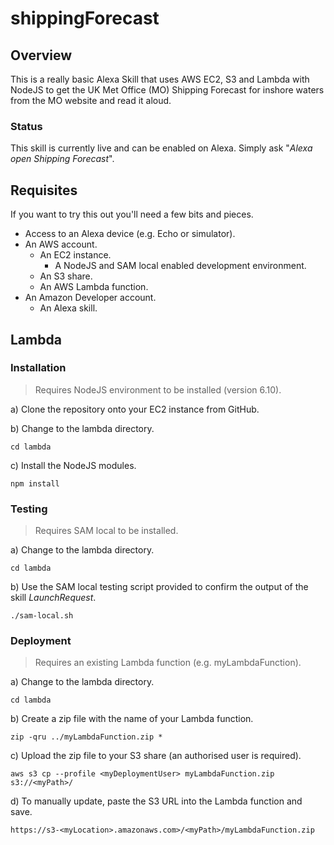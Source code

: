 # shippingForecast

## Overview
This is a really basic Alexa Skill that uses AWS EC2, S3 and Lambda with NodeJS to get the UK Met Office (MO) Shipping Forecast for inshore waters from the MO website and read it aloud.

### Status
This skill is currently live and can be enabled on Alexa. Simply ask "*Alexa open Shipping Forecast*".

## Requisites
If you want to try this out you'll need a few bits and pieces.
* Access to an Alexa device (e.g. Echo or simulator).
* An AWS account.
  * An EC2 instance.
    * A NodeJS and SAM local enabled development environment.
  * An S3 share.
  * An AWS Lambda function.
* An Amazon Developer account.
  * An Alexa skill.

## Lambda

### Installation

> Requires NodeJS environment to be installed (version 6.10).

a) Clone the repository onto your EC2 instance from GitHub.

b) Change to the lambda directory.

`cd lambda`

c) Install the NodeJS modules.

`npm install`

### Testing

> Requires SAM local to be installed.

a) Change to the lambda directory.

`cd lambda`

b) Use the SAM local testing script provided to confirm the output of the skill _LaunchRequest_.

`./sam-local.sh`

### Deployment

>
> Requires an existing Lambda function (e.g. myLambdaFunction).
>

a) Change to the lambda directory.

`cd lambda`

b) Create a zip file with the name of your Lambda function.

`zip -qru ../myLambdaFunction.zip *`

c) Upload the zip file to your S3 share (an authorised user is required).

`aws s3 cp --profile <myDeploymentUser> myLambdaFunction.zip s3://<myPath>/`

d) To manually update, paste the S3 URL into the Lambda function and save.

`https://s3-<myLocation>.amazonaws.com>/<myPath>/myLambdaFunction.zip`
